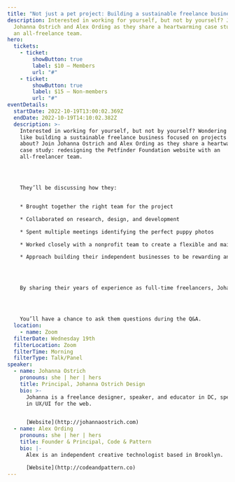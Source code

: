 ```yaml
---
title: "Not just a pet project: Building a sustainable freelance business"
description: Interested in working for yourself, but not by yourself? Join
  Johanna Ostrich and Alex Ording as they share a heartwarming case study from
  an all-freelance team.
hero:
  tickets:
    - ticket:
        showButton: true
        label: $10 — Members
        url: "#"
    - ticket:
        showButton: true
        label: $15 — Non-members
        url: "#"
eventDetails:
  startDate: 2022-10-19T13:00:02.369Z
  endDate: 2022-10-19T14:10:02.382Z
  description: >-
    Interested in working for yourself, but not by yourself? Wondering what it's
    like building a sustainable freelance business focused on projects you care
    about? Join Johanna Ostrich and Alex Ording as they share a heartwarming
    case study: redesigning the Petfinder Foundation website with an
    all-freelancer team. 




    They’ll be discussing how they:


    * Brought together the right team for the project

    * Collaborated on research, design, and development

    * Spent multiple meetings identifying the perfect puppy photos

    * Worked closely with a nonprofit team to create a flexible and maintainable site that can grow with the organization

    * Approach building their independent businesses to be rewarding and sustainable




    By sharing their years of experience as full-time freelancers, Johanna and Alex hope to encourage others interested in working for themselves. 




    You’ll have a chance to ask them questions during the Q&A.
  location:
    - name: Zoom
  filterDate: Wednesday 19th
  filterLocation: Zoom
  filterTime: Morning
  filterType: Talk/Panel
speaker:
  - name: Johanna Ostrich
    pronouns: she | her | hers
    title: Principal, Johanna Ostrich Design
    bio: >-
      Johanna is a freelance designer, speaker, and educator in DC, specializing
      in UX/UI for the web.


      [Website](http://johannaostrich.com)
  - name: Alex Ording
    pronouns: she | her | hers
    title: Founder & Principal, Code & Pattern
    bio: |-
      Alex is an independent creative technologist based in Brooklyn.

      [Website](http://codeandpattern.co)
---
```

